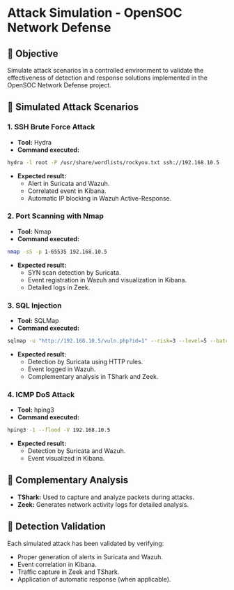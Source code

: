 # Attack Simulation - OpenSOC Network Defense

## 🔎 Objective
Simulate attack scenarios in a controlled environment to validate the effectiveness of detection and response solutions implemented in the OpenSOC Network Defense project.



## 🔫 Simulated Attack Scenarios

### 1. SSH Brute Force Attack
- **Tool:** Hydra
- **Command executed:**
```bash
hydra -l root -P /usr/share/wordlists/rockyou.txt ssh://192.168.10.5
```
- **Expected result:**
  - Alert in Suricata and Wazuh.
  - Correlated event in Kibana.
  - Automatic IP blocking in Wazuh Active-Response.



### 2. Port Scanning with Nmap
- **Tool:** Nmap
- **Command executed:**
```bash
nmap -sS -p 1-65535 192.168.10.5
```
- **Expected result:**
  - SYN scan detection by Suricata.
  - Event registration in Wazuh and visualization in Kibana.
  - Detailed logs in Zeek.



### 3. SQL Injection
- **Tool:** SQLMap
- **Command executed:**
```bash
sqlmap -u "http://192.168.10.5/vuln.php?id=1" --risk=3 --level=5 --batch
```
- **Expected result:**
  - Detection by Suricata using HTTP rules.
  - Event logged in Wazuh.
  - Complementary analysis in TShark and Zeek.



### 4. ICMP DoS Attack
- **Tool:** hping3
- **Command executed:**
```bash
hping3 -1 --flood -V 192.168.10.5
```
- **Expected result:**
  - Detection by Suricata and Wazuh.
  - Event visualized in Kibana.



## 🔎 Complementary Analysis
- **TShark:** Used to capture and analyze packets during attacks.
- **Zeek:** Generates network activity logs for detailed analysis.



## 📅 Detection Validation
Each simulated attack has been validated by verifying:
- Proper generation of alerts in Suricata and Wazuh.
- Event correlation in Kibana.
- Traffic capture in Zeek and TShark.
- Application of automatic response (when applicable).
